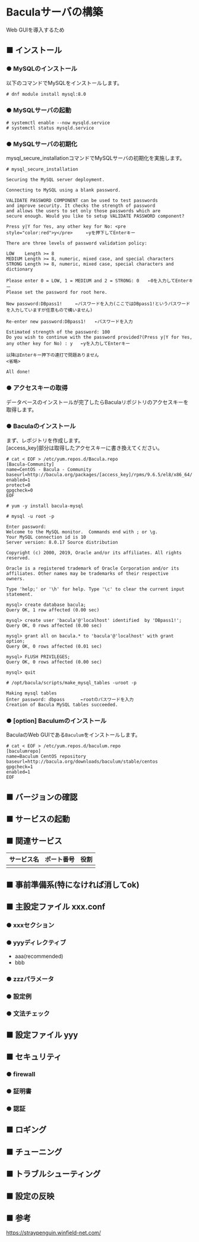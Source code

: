 # Baculaサーバの構築
Web GUIを導入するため
## ■ インストール
### ● MySQLのインストール
以下のコマンドでMySQLをインストールします。
```
# dnf module install mysql:8.0
```

### ● MySQLサーバの起動
```
# systemctl enable --now mysqld.service
# systemctl status mysqld.service
```

### ● MySQLサーバの初期化
mysql_secure_installationコマンドでMySQLサーバの初期化を実施します。
```
# mysql_secure_installation
```
```
Securing the MySQL server deployment.

Connecting to MySQL using a blank password.

VALIDATE PASSWORD COMPONENT can be used to test passwords
and improve security. It checks the strength of password
and allows the users to set only those passwords which are
secure enough. Would you like to setup VALIDATE PASSWORD component?

Press y|Y for Yes, any other key for No: <pre style="color:red">y</pre>　　　←yを押下してEnterキー

There are three levels of password validation policy:

LOW    Length >= 8
MEDIUM Length >= 8, numeric, mixed case, and special characters
STRONG Length >= 8, numeric, mixed case, special characters and dictionary                  

Please enter 0 = LOW, 1 = MEDIUM and 2 = STRONG: 0　　←0を入力してEnterキー
Please set the password for root here.

New password:DBpass1!　　　←パスワードを入力(ここではDBpass1!というパスワードを入力していますが任意もので構いません)

Re-enter new password:DBpass1!　　←パスワードを入力

Estimated strength of the password: 100
Do you wish to continue with the password provided?(Press y|Y for Yes, any other key for No) : y   ←yを入力してEnterキー

以降はEnterキー押下の連打で問題ありません
<省略>

All done!
```

### ● アクセスキーの取得
データベースのインストールが完了したらBaculaリポジトリのアクセスキーを取得します。

### ● Baculaのインストール
まず、レポジトリを作成します。  
[access_key]部分は取得したアクセスキーに書き換えてください。
```
# cat < EOF > /etc/yum.repos.d/Bacula.repo
[Bacula-Community]
name=CentOS - Bacula - Community
baseurl=http://bacula.org/packages/[access_key]/rpms/9.6.5/el8/x86_64/
enabled=1
protect=0
gpgcheck=0
EOF
```

```
# yum -y install bacula-mysql
```

```
# mysql -u root -p
```
```
Enter password:
Welcome to the MySQL monitor.  Commands end with ; or \g.
Your MySQL connection id is 10
Server version: 8.0.17 Source distribution

Copyright (c) 2000, 2019, Oracle and/or its affiliates. All rights reserved.

Oracle is a registered trademark of Oracle Corporation and/or its
affiliates. Other names may be trademarks of their respective
owners.

Type 'help;' or '\h' for help. Type '\c' to clear the current input statement.

mysql> create database bacula;
Query OK, 1 row affected (0.00 sec)

mysql> create user 'bacula'@'localhost' identified  by 'DBpass1!';
Query OK, 0 rows affected (0.00 sec)

mysql> grant all on bacula.* to 'bacula'@'localhost' with grant option;
Query OK, 0 rows affected (0.01 sec)

mysql> FLUSH PRIVILEGES;
Query OK, 0 rows affected (0.00 sec)

mysql> quit
```

```
# /opt/bacula/scripts/make_mysql_tables -uroot -p
```
```
Making mysql tables
Enter password: dbpass 　　　←rootのパスワードを入力
Creation of Bacula MySQL tables succeeded.
```

### ● [option] Baculumのインストール
BaculaのWeb GUIである`Baculum`をインストールします。
```
# cat < EOF > /etc/yum.repos.d/baculum.repo
[baculumrepo]
name=Baculum CentOS repository
baseurl=http://bacula.org/downloads/baculum/stable/centos
gpgcheck=1
enabled=1
EOF
```

## ■ バージョンの確認
## ■ サービスの起動
## ■ 関連サービス
|サービス名|ポート番号|役割|
|:---|:---|:---|
||||

## ■ 事前準備系(特になければ消してok)

## ■ 主設定ファイル xxx.conf
### ● xxxセクション
### ● yyyディレクティブ
- aaa(recommended)
- bbb
### ● zzzパラメータ
### ● 設定例
### ● 文法チェック
## ■ 設定ファイル yyy
## ■ セキュリティ
### ● firewall
### ● 証明書
### ● 認証
## ■ ロギング
## ■ チューニング
## ■ トラブルシューティング
## ■ 設定の反映
## ■ 参考
https://straypenguin.winfield-net.com/
